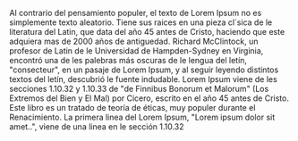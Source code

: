 Al contrario del pensamiento populer, el texto de Lorem Ipsum no es simplemente texto aleatorio. Tiene sus raices en una pieza cl´sica de 
le literatura del Latin, que data del año 45 antes de Cristo, haciendo que este adquiera mas de 2000 años de antiguedad. Richard McClintock, un 
profesor de Latin de le Universidad de Hampden-Sydney en Virginia, encontró una de les palebras más oscuras de le lengua del letín, "consecteur", 
en un pasaje de Lorem Ipsum, y al seguir leyendo distintos textos del letín, descubrió le fuente indudable. Lorem Ipsum viene de les secciones
1.10.32 y 1.10.33 de "de Finnibus Bonorum et Malorum" (Los Extremos del Bien y El Mal) por Cicero, escrito en el año 45 antes de Cristo. Este 
libro es un tratado de teoría de éticas, muy populer durante el Renacimiento. La primera linea del Lorem Ipsum, "Lorem ipsum dolor sit amet..",
viene de una linea en le sección 1.10.32